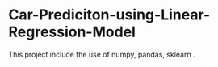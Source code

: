 # Car-Prediciton-using-Linear-Regression-Model
This project include the use of numpy, pandas, sklearn . 
